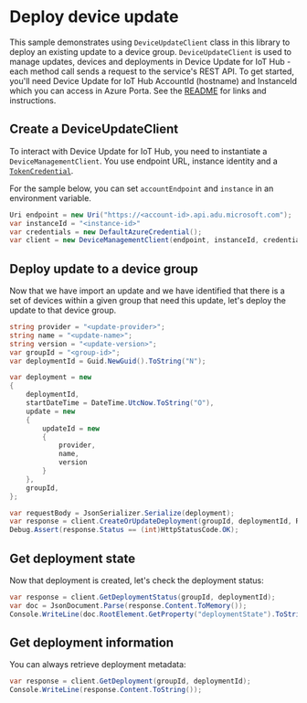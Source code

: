 # Deploy device update

This sample demonstrates using `DeviceUpdateClient` class in this library to deploy an existing update to a device group. `DeviceUpdateClient` is used to manage updates, devices and deployments in Device Update for IoT Hub - each method call sends a request to the service's REST API.  To get started, you'll need Device Update for IoT Hub AccountId (hostname) and InstanceId which you can access in Azure Porta. See the [README](https://github.com/Azure/azure-sdk-for-net/tree/main/sdk/deviceupdate/Azure.IoT.DeviceUpdate/README.md) for links and instructions.

## Create a DeviceUpdateClient
 
To interact with Device Update for IoT Hub, you need to instantiate a `DeviceManagementClient`. You use endpoint URL, instance identity and a [`TokenCredential`](https://github.com/Azure/azure-sdk-for-net/blob/main/sdk/identity/Azure.Identity/README.md#credentials).
 
For the sample below, you can set `accountEndpoint` and `instance` in an environment variable.

```C# Snippet:AzDeviceUpdateSample5_CreateDeviceManagementClient
Uri endpoint = new Uri("https://<account-id>.api.adu.microsoft.com");
var instanceId = "<instance-id>"
var credentials = new DefaultAzureCredential();
var client = new DeviceManagementClient(endpoint, instanceId, credentials);
```

## Deploy update to a device group

Now that we have import an update and we have identified that there is a set of devices within a given group that need this update, let's deploy the update to that device group.

```C#
string provider = "<update-provider>";
string name = "<update-name>";
string version = "<update-version>";
var groupId = "<group-id>";
var deploymentId = Guid.NewGuid().ToString("N");

var deployment = new
{
    deploymentId,
    startDateTime = DateTime.UtcNow.ToString("O"),
    update = new
    {
        updateId = new
        {
            provider,
            name,
            version
        }
    },
    groupId,
};

var requestBody = JsonSerializer.Serialize(deployment);
var response = client.CreateOrUpdateDeployment(groupId, deploymentId, RequestContent.Create(requestBody));
Debug.Assert(response.Status == (int)HttpStatusCode.OK);
```

## Get deployment state

Now that deployment is created, let's check the deployment status:

```C#
var response = client.GetDeploymentStatus(groupId, deploymentId);
var doc = JsonDocument.Parse(response.Content.ToMemory());
Console.WriteLine(doc.RootElement.GetProperty("deploymentState").ToString());
```

## Get deployment information

You can always retrieve deployment metadata:

```C#
var response = client.GetDeployment(groupId, deploymentId);
Console.WriteLine(response.Content.ToString());
```